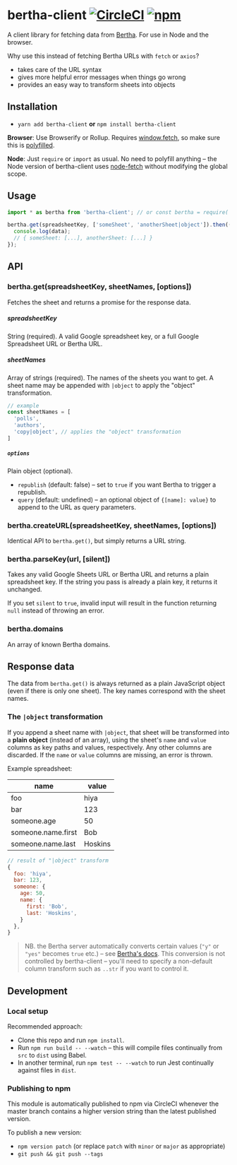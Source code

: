 # bertha-client [![CircleCI](https://circleci.com/gh/Financial-Times/bertha-client.svg?style=svg)](https://circleci.com/gh/Financial-Times/bertha-client) [![npm](https://img.shields.io/npm/v/bertha-client.svg)](https://npmjs.com/package/bertha-client)

A client library for fetching data from [Bertha](https://github.com/ft-interactive/bertha). For use in Node and the browser.

Why use this instead of fetching Bertha URLs with `fetch` or `axios`?

- takes care of the URL syntax
- gives more helpful error messages when things go wrong
- provides an easy way to transform sheets into objects


## Installation

- `yarn add bertha-client` **or** `npm install bertha-client`

**Browser**: Use Browserify or Rollup. Requires [window.fetch](https://developer.mozilla.org/en-US/docs/Web/API/WindowOrWorkerGlobalScope/fetch), so make sure this is [polyfilled](https://cdn.polyfill.io/v2/docs/features/#fetch).

**Node**: Just `require` or `import` as usual. No need to polyfill anything – the Node version of bertha-client uses [node-fetch](https://github.com/bitinn/node-fetch) without modifying the global scope.


## Usage

```js
import * as bertha from 'bertha-client'; // or const bertha = require('bertha-client');

bertha.get(spreadsheetKey, ['someSheet', 'anotherSheet|object']).then((data) => {
  console.log(data);
  // { someSheet: [...], anotherSheet: [...] }
});
```


## API

### bertha.get(spreadsheetKey, sheetNames, [options])

Fetches the sheet and returns a promise for the response data.

##### spreadsheetKey

String (required). A valid Google spreadsheet key, or a full Google Spreadsheet URL or Bertha URL.

##### sheetNames

Array of strings (required). The names of the sheets you want to get. A sheet name may be appended with `|object` to apply the "object" transformation.

```js
// example
const sheetNames = [
  'polls',
  'authors',
  'copy|object', // applies the "object" transformation
]
```

##### `options`

Plain object (optional).

- `republish` (default: false) – set to `true` if you want Bertha to trigger a republish.
- `query` (default: undefined) – an optional object of `{[name]: value}` to append to the URL as query parameters.

### bertha.createURL(spreadsheetKey, sheetNames, [options])

Identical API to `bertha.get()`, but simply returns a URL string.

### bertha.parseKey(url, [silent])

Takes any valid Google Sheets URL or Bertha URL and returns a plain spreadsheet key. If the string you pass is already a plain key, it returns it unchanged.

If you set `silent` to `true`, invalid input will result in the function returning `null` instead of throwing an error.

### bertha.domains

An array of known Bertha domains.

## Response data

The data from `bertha.get()` is always returned as a plain JavaScript object (even if there is only one sheet). The key names correspond with the sheet names.

### The `|object` transformation

If you append a sheet name with `|object`, that sheet will be transformed into a **plain object** (instead of an array), using the sheet's `name` and `value` columns as key paths and values, respectively. Any other columns are discarded. If the `name` or `value` columns are missing, an error is thrown.

Example spreadsheet:

| name               | value   |
| ------------------ | ------- |
| foo                | hiya    |
| bar                | 123     |
| someone.age        | 50      |
| someone.name.first | Bob     |
| someone.name.last  | Hoskins |

```js
// result of "|object" transform
{
  foo: 'hiya',
  bar: 123,
  someone: {
    age: 50,
    name: {
      first: 'Bob',
      last: 'Hoskins',
    }
  },
}
```

> NB. the Bertha server automatically converts certain values (`"y"` or `"yes"` becomes `true` etc.) – see [Bertha's docs](https://github.com/ft-interactive/bertha/wiki/Tutorial#standard-transforms). This conversion is not controlled by bertha-client – you'll need to specify a non-default column transform such as `..str` if you want to control it.


## Development

### Local setup

Recommended approach:

- Clone this repo and run `npm install`.
- Run `npm run build -- --watch` – this will compile files continually from `src` to `dist` using Babel.
- In another terminal, run `npm test -- --watch` to run Jest continually against files in `dist`.


### Publishing to npm

This module is automatically published to npm via CircleCI whenever the master branch contains a higher version string than the latest published version.

To publish a new version:

- `npm version patch` (or replace `patch` with `minor` or `major` as appropriate)
- `git push && git push --tags`
